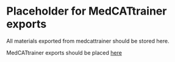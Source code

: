 # Placeholder for MedCATtrainer exports

All materials exported from medcattrainer should be stored here.


MedCATtrainer exports should be placed [here](data/medcattrainer_exports)